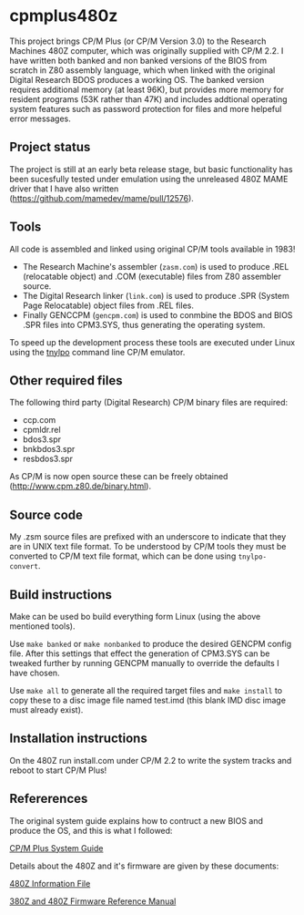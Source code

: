 # cpmplus480z

This project brings CP/M Plus (or CP/M Version 3.0) to the Research Machines 480Z computer, which was originally supplied with CP/M 2.2.  I have written both banked and non banked versions of the BIOS from scratch in Z80 assembly language, which when linked with the original Digital Research BDOS produces a working OS.  The banked version requires additional memory (at least 96K), but provides more memory for resident programs (53K rather than 47K) and includes addtional operating system features such as password protection for files and more helpeful error messages.

## Project status

The project is still at an early beta release stage, but basic functionality has been sucesfully tested under emulation using the unreleased 480Z MAME driver that I have also written (https://github.com/mamedev/mame/pull/12576).

## Tools

All code is assembled and linked using original CP/M tools available in 1983!

- The Research Machine's assembler (`zasm.com`) is used to produce .REL (relocatable object) and .COM (executable) files from Z80 assembler source.
- The Digital Research linker (`link.com`) is used to produce .SPR (System Page Relocatable) object files from .REL files.
- Finally GENCCPM (`gencpm.com`) is used to conmbine the BDOS and BIOS .SPR files into CPM3.SYS, thus generating the operating system.

To speed up the development process these tools are executed under Linux using the [tnylpo](https://gitlab.com/gbrein/tnylpo) command line CP/M emulator.

## Other required files

The following third party (Digital Research) CP/M binary files are required:

- ccp.com
- cpmldr.rel
- bdos3.spr
- bnkbdos3.spr
- resbdos3.spr

As CP/M is now open source these can be freely obtained (http://www.cpm.z80.de/binary.html).

## Source code

My .zsm source files are prefixed with an underscore to indicate that they are in UNIX text file format.  To be understood by CP/M tools they must be converted to CP/M text file format, which can be done using `tnylpo-convert`.

## Build instructions

Make can be used bo build everything form Linux (using the above mentioned tools).

Use `make banked` or `make nonbanked` to produce the desired GENCPM config file.  After this settings that effect the generation of CPM3.SYS can be tweaked further by running GENCPM manually to override the defaults I have chosen.

Use `make all` to generate all the required target files and `make install` to copy these to a disc image file named test.imd (this blank IMD disc image must already exist).

## Installation instructions

On the 480Z run install.com under CP/M 2.2 to write the system tracks and reboot to start CP/M Plus!

## Refererences

The original system guide explains how to contruct a new BIOS and produce the OS, and this is what I followed:

[CP/M Plus System Guide](http://www.cpm.z80.de/manuals/cpm3-sys.pdf)

Details about the 480Z and it's firmware are given by these documents:

[480Z Information File](https://vt100.net/rm/docs/pn10939.pdf)

[380Z and 480Z Firmware Reference Manual](https://vt100.net/rm/docs/pn10971.pdf)

